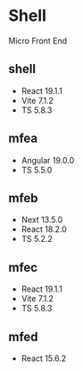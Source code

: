 # Shell

Micro Front End

## shell

- React 19.1.1
- Vite 7.1.2
- TS 5.8.3

## mfea

- Angular 19.0.0
- TS 5.5.0

## mfeb

- Next 13.5.0
- React 18.2.0
- TS 5.2.2

## mfec

- React 19.1.1
- Vite 7.1.2
- TS 5.8.3

## mfed

- React 15.6.2

